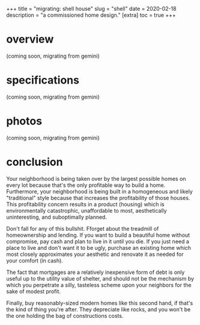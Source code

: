 +++
title = "migrating: shell house"
slug = "shell"
date = 2020-02-18
description = "a commissioned home design."
[extra]
  toc = true
+++

# overview
(coming soon, migrating from gemini)
# specifications
(coming soon, migrating from gemini)
# photos
(coming soon, migrating from gemini)
# conclusion
Your neighborhood is being taken over by the largest possible homes on every lot because that's the only profitable way to build a home. Furthermore, your neighborhood is being built in a homogeneous and likely "traditional" style because that increases the profitability of those houses. This profitability concern results in a product (housing) which is environmentally catastrophic, unaffordable to most, aesthetically uninteresting, and suboptimally planned.

Don't fall for any of this bullshit. Fforget about the treadmill of homeownership and lending. If you want to build a beautiful home without compromise, pay cash and plan to live in it until you die. If you just need a place to live and don't want it to be ugly, purchase an existing home which most closely approximates your aesthetic and renovate it as needed for your comfort (in cash).

The fact that mortgages are a relatively inexpensive form of debt is only useful up to the utility value of shelter, and should not be the mechanism by which you perpetrate a silly, tasteless scheme upon your neighbors for the sake of modest profit.

Finally, buy reasonably-sized modern homes like this second hand, if that's the kind of thing you're after. They depreciate like rocks, and you won't be the one holding the bag of constructions costs.